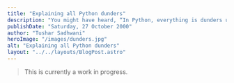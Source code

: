 ```yaml
---
title: "Explaining all Python dunders"
description: "You might have heard, “In Python, everything is dunders underneath.” But, what does that really mean? Learn all about it in this one guide."
publishDate: "Saturday, 27 October 2000"
author: "Tushar Sadhwani"
heroImage: "/images/dunders.jpg"
alt: "Explaining all Python dunders"
layout: "../../layouts/BlogPost.astro"
---
```


> This is currently a work in progress.
